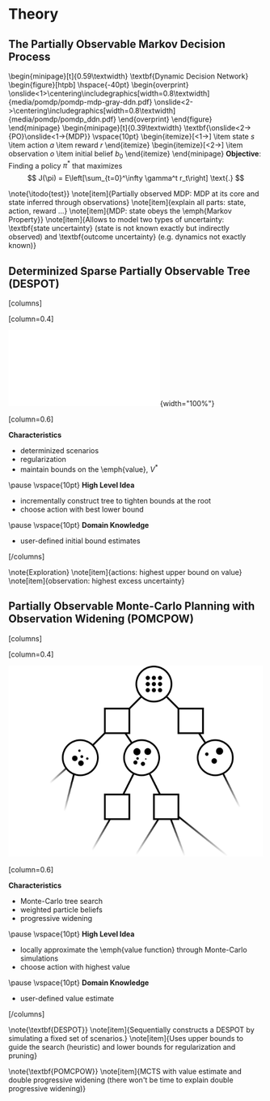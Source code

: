 # Theory

## The Partially Observable Markov Decision Process


\begin{minipage}[t]{0.59\textwidth}
    \textbf{Dynamic Decision Network}
    \begin{figure}[htpb]
        \hspace{-40pt}
        \begin{overprint}
            \onslide<1>\centering\includegraphics[width=0.8\textwidth]{media/pomdp/pomdp-mdp-gray-ddn.pdf}
            \onslide<2->\centering\includegraphics[width=0.8\textwidth]{media/pomdp/pomdp_ddn.pdf}
        \end{overprint}
    \end{figure}
\end{minipage}
\begin{minipage}[t]{0.39\textwidth}
    \textbf{\onslide<2->{PO}\onslide<1->{MDP}}
    \vspace{10pt}
    \begin{itemize}[<1->]
            \item state $s$
            \item action $a$
            \item reward $r$
    \end{itemize}
    \begin{itemize}[<2->]
            \item observation $o$
            \item initial belief $b_0$
    \end{itemize}
\end{minipage}
**Objective**: Finding a policy $\pi^*$ that maximizes
$$
J(\pi) = E\left[\sum_{t=0}^\infty \gamma^t r_t\right] \text{.}
$$

\note{\itodo{test}}
\note[item]{Partially observed MDP: MDP at its core and state inferred through observations}
\note[item]{explain all parts: state, action, reward ...}
\note[item]{MDP: state obeys the \emph{Markov Property}}
\note[item]{Allows to model two types of uncertainty: \textbf{state
            uncertainty} (state is not known exactly but indirectly observed) and
            \textbf{outcome uncertainty} (e.g. dynamics not exactly known)}

## Determinized Sparse Partially Observable Tree (DESPOT)

<!-- TODO: Poentially merge with next slide because there is no time to discuss
           the graph anyway -->

[columns]

[column=0.4]

![](./media/pomdp-solvers/despot-tree-cropped.pdf){width="100%"}

[column=0.6]

**Characteristics**

- determinized scenarios
- regularization
- maintain bounds on the \emph{value}, $V^\ast$

\pause
\vspace{10pt}
**High Level Idea**

- incrementally construct tree to
  tighten bounds at the root
- choose action with best lower bound

\pause
\vspace{10pt}
**Domain Knowledge**

- user-defined initial bound estimates

[/columns]

\note{Exploration}
\note[item]{actions: highest upper bound on value}
\note[item]{observation: highest excess uncertainty}

## Partially Observable Monte-Carlo Planning with Observation Widening (POMCPOW)

[columns]

[column=0.4]

![](media/pomdp-solvers/pomcpow-tree.png)

[column=0.6]

**Characteristics**

- Monte-Carlo tree search
- weighted particle beliefs
- progressive widening

\pause
\vspace{10pt}
**High Level Idea**

- locally approximate the \emph{value function} through Monte-Carlo simulations
- choose action with highest value

\pause
\vspace{10pt}
**Domain Knowledge**

- user-defined value estimate

[/columns]

\note{\textbf{DESPOT}}
\note[item]{Sequentially constructs a DESPOT by simulating a fixed set of scenarios.}
\note[item]{Uses upper bounds to guide the search (heuristic) and lower bounds for regularization and pruning}

\note{\textbf{POMCPOW}}
\note[item]{MCTS with value estimate and double progressive widening (there won't be time to explain double progressive widening)}
